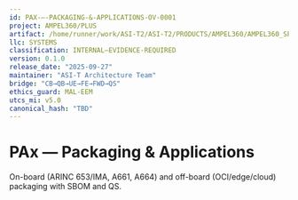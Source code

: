 ```yaml
---
id: PAX-—-PACKAGING-&-APPLICATIONS-OV-0001
project: AMPEL360/PLUS
artifact: /home/runner/work/ASI-T2/ASI-T2/PRODUCTS/AMPEL360/AMPEL360_SPACE_TOURISM/PLUS/domains/AAA/pax/README.md
llc: SYSTEMS
classification: INTERNAL–EVIDENCE-REQUIRED
version: 0.1.0
release_date: "2025-09-27"
maintainer: "ASI-T Architecture Team"
bridge: "CB→QB→UE→FE→FWD→QS"
ethics_guard: MAL-EEM
utcs_mi: v5.0
canonical_hash: "TBD"
---
```


# PAx — Packaging & Applications

On-board (ARINC 653/IMA, A661, A664) and off-board (OCI/edge/cloud) packaging with SBOM and QS.

